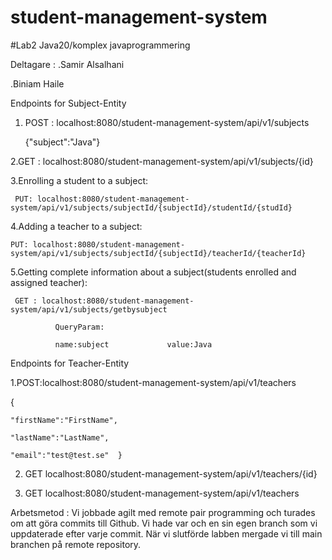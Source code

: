 # student-management-system
#Lab2
Java20/komplex javaprogrammering

Deltagare :
.Samir Alsalhani

.Biniam Haile


Endpoints for Subject-Entity

1. POST :  localhost:8080/student-management-system/api/v1/subjects
 
     {"subject":"Java"}

2.GET : localhost:8080/student-management-system/api/v1/subjects/{id}

3.Enrolling a student to a subject:
     
     PUT: localhost:8080/student-management-system/api/v1/subjects/subjectId/{subjectId}/studentId/{studId}

4.Adding a teacher to a subject:
    
    PUT: localhost:8080/student-management-system/api/v1/subjects/subjectId/{subjectId}/teacherId/{teacherId}

5.Getting complete information about a subject(students enrolled and assigned teacher):
     
     GET : localhost:8080/student-management-system/api/v1/subjects/getbysubject

              QueryParam: 
              
              name:subject             value:Java

Endpoints for Teacher-Entity

1.POST:localhost:8080/student-management-system/api/v1/teachers

{   

    "firstName":"FirstName",

    "lastName":"LastName",
    
    "email":"test@test.se"  }

2. GET localhost:8080/student-management-system/api/v1/teachers/{id}


3. GET localhost:8080/student-management-system/api/v1/teachers



Arbetsmetod : Vi jobbade agilt med remote pair programming och turades om att göra commits till Github.
Vi hade var och en sin egen branch som vi uppdaterade efter varje commit. När vi slutförde labben mergade vi till main branchen på remote repository.

